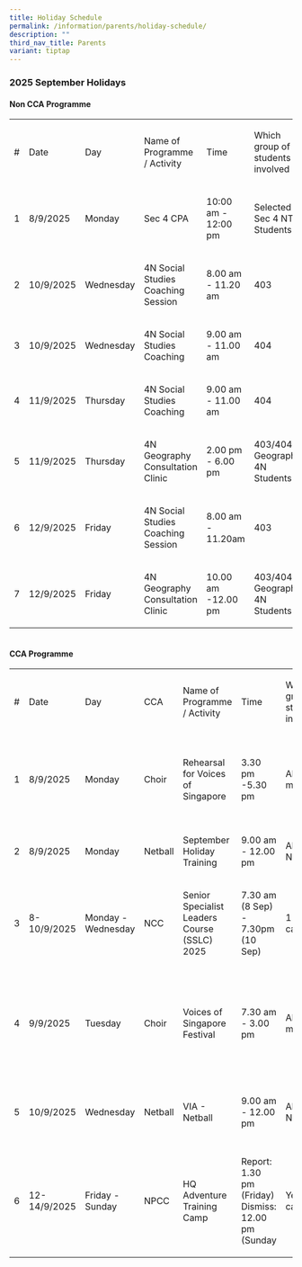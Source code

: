 ```yaml
---
title: Holiday Schedule
permalink: /information/parents/holiday-schedule/
description: ""
third_nav_title: Parents
variant: tiptap
---
```

<h3><strong>2025 September Holidays</strong></h3>
<h4><strong>Non CCA Programme</strong></h4>
<table style="minWidth: 225px">
<colgroup>
<col>
<col>
<col>
<col>
<col>
<col>
<col>
<col>
<col>
</colgroup>
<tbody>
<tr>
<td rowspan="1" colspan="1">
<p>#</p>
</td>
<td rowspan="1" colspan="1">
<p>Date</p>
</td>
<td rowspan="1" colspan="1">
<p>Day</p>
</td>
<td rowspan="1" colspan="1">
<p>Name of Programme / Activity</p>
</td>
<td rowspan="1" colspan="1">
<p>Time</p>
</td>
<td rowspan="1" colspan="1">
<p>Which group of students involved</p>
</td>
<td rowspan="1" colspan="1">
<p>List of Teachers Involved</p>
</td>
<td rowspan="1" colspan="1">
<p>Venue</p>
</td>
<td rowspan="1" colspan="1">
<p>Remarks</p>
</td>
</tr>
<tr>
<td rowspan="1" colspan="1">
<p>1</p>
</td>
<td rowspan="1" colspan="1">
<p>8/9/2025</p>
</td>
<td rowspan="1" colspan="1">
<p>Monday</p>
</td>
<td rowspan="1" colspan="1">
<p>Sec 4 CPA</p>
</td>
<td rowspan="1" colspan="1">
<p>10:00 am - 12:00 pm</p>
</td>
<td rowspan="1" colspan="1">
<p>Selected Sec 4 NT Students</p>
</td>
<td rowspan="1" colspan="1">
<p>Mr Christopher Hoan</p>
</td>
<td rowspan="1" colspan="1">
<p>Compuer Lab 1</p>
</td>
<td rowspan="1" colspan="1">
<p>&nbsp;</p>
</td>
</tr>
<tr>
<td rowspan="1" colspan="1">
<p>2</p>
</td>
<td rowspan="1" colspan="1">
<p>10/9/2025</p>
</td>
<td rowspan="1" colspan="1">
<p>Wednesday</p>
</td>
<td rowspan="1" colspan="1">
<p>4N Social Studies Coaching Session</p>
</td>
<td rowspan="1" colspan="1">
<p>8.00 am - 11.20 am</p>
</td>
<td rowspan="1" colspan="1">
<p>403</p>
</td>
<td rowspan="1" colspan="1">
<p>Mr Teo Shu De</p>
</td>
<td rowspan="1" colspan="1">
<p>Outside Staff Room</p>
</td>
<td rowspan="1" colspan="1">
<p>&nbsp;</p>
</td>
</tr>
<tr>
<td rowspan="1" colspan="1">
<p>3</p>
</td>
<td rowspan="1" colspan="1">
<p>10/9/2025</p>
</td>
<td rowspan="1" colspan="1">
<p>Wednesday</p>
</td>
<td rowspan="1" colspan="1">
<p>4N Social Studies Coaching</p>
</td>
<td rowspan="1" colspan="1">
<p>9.00 am - 11.00 am</p>
</td>
<td rowspan="1" colspan="1">
<p>404</p>
</td>
<td rowspan="1" colspan="1">
<p>Ms Clara Chng</p>
</td>
<td rowspan="1" colspan="1">
<p>101 CR</p>
</td>
<td rowspan="1" colspan="1">
<p>&nbsp;</p>
</td>
</tr>
<tr>
<td rowspan="1" colspan="1">
<p>4</p>
</td>
<td rowspan="1" colspan="1">
<p>11/9/2025</p>
</td>
<td rowspan="1" colspan="1">
<p>Thursday</p>
</td>
<td rowspan="1" colspan="1">
<p>4N Social Studies Coaching</p>
</td>
<td rowspan="1" colspan="1">
<p>9.00 am - 11.00 am</p>
</td>
<td rowspan="1" colspan="1">
<p>404</p>
</td>
<td rowspan="1" colspan="1">
<p>Ms Clara Chng</p>
</td>
<td rowspan="1" colspan="1">
<p>101 CR</p>
</td>
<td rowspan="1" colspan="1">
<p>&nbsp;</p>
</td>
</tr>
<tr>
<td rowspan="1" colspan="1">
<p>5</p>
</td>
<td rowspan="1" colspan="1">
<p>11/9/2025</p>
</td>
<td rowspan="1" colspan="1">
<p>Thursday</p>
</td>
<td rowspan="1" colspan="1">
<p>4N Geography Consultation Clinic</p>
</td>
<td rowspan="1" colspan="1">
<p>2.00 pm&nbsp; - 6.00 pm</p>
</td>
<td rowspan="1" colspan="1">
<p>403/404 Geography 4N Students</p>
</td>
<td rowspan="1" colspan="1">
<p>Mr Nicholas Ong</p>
</td>
<td rowspan="1" colspan="1">
<p>Harmony Room</p>
</td>
<td rowspan="1" colspan="1">
<p>&nbsp;</p>
</td>
</tr>
<tr>
<td rowspan="1" colspan="1">
<p>6</p>
</td>
<td rowspan="1" colspan="1">
<p>12/9/2025</p>
</td>
<td rowspan="1" colspan="1">
<p>Friday</p>
</td>
<td rowspan="1" colspan="1">
<p>4N Social Studies Coaching Session</p>
</td>
<td rowspan="1" colspan="1">
<p>8.00 am - 11.20am</p>
</td>
<td rowspan="1" colspan="1">
<p>403</p>
</td>
<td rowspan="1" colspan="1">
<p>Mr Teo Shu De</p>
</td>
<td rowspan="1" colspan="1">
<p>Outside Staff Room</p>
</td>
<td rowspan="1" colspan="1">
<p>&nbsp;</p>
</td>
</tr>
<tr>
<td rowspan="1" colspan="1">
<p>7</p>
</td>
<td rowspan="1" colspan="1">
<p>12/9/2025</p>
</td>
<td rowspan="1" colspan="1">
<p>Friday</p>
</td>
<td rowspan="1" colspan="1">
<p>4N Geography Consultation Clinic</p>
</td>
<td rowspan="1" colspan="1">
<p>10.00 am -12.00 pm</p>
</td>
<td rowspan="1" colspan="1">
<p>403/404 Geography 4N Students</p>
</td>
<td rowspan="1" colspan="1">
<p>Mr Nicholas Ong</p>
</td>
<td rowspan="1" colspan="1">
<p>Harmony Room</p>
</td>
<td rowspan="1" colspan="1">
<p>&nbsp;</p>
</td>
</tr>
</tbody>
</table>
<h4><br><strong>CCA Programme</strong></h4>
<table style="minWidth: 250px">
<colgroup>
<col>
<col>
<col>
<col>
<col>
<col>
<col>
<col>
<col>
<col>
</colgroup>
<tbody>
<tr>
<td rowspan="1" colspan="1">
<p>#</p>
</td>
<td rowspan="1" colspan="1">
<p>Date</p>
</td>
<td rowspan="1" colspan="1">
<p>Day</p>
</td>
<td rowspan="1" colspan="1">
<p>CCA</p>
</td>
<td rowspan="1" colspan="1">
<p>Name of Programme / Activity</p>
</td>
<td rowspan="1" colspan="1">
<p>Time</p>
</td>
<td rowspan="1" colspan="1">
<p>Which group of students involved</p>
</td>
<td rowspan="1" colspan="1">
<p>List of Teachers Involved</p>
</td>
<td rowspan="1" colspan="1">
<p>Venue</p>
</td>
<td rowspan="1" colspan="1">
<p>Remarks</p>
</td>
</tr>
<tr>
<td rowspan="1" colspan="1">
<p>1</p>
</td>
<td rowspan="1" colspan="1">
<p>8/9/2025</p>
</td>
<td rowspan="1" colspan="1">
<p>Monday</p>
</td>
<td rowspan="1" colspan="1">
<p>Choir</p>
</td>
<td rowspan="1" colspan="1">
<p>Rehearsal for Voices of Singapore</p>
</td>
<td rowspan="1" colspan="1">
<p>3.30 pm -5.30 pm</p>
</td>
<td rowspan="1" colspan="1">
<p>All Choir members</p>
</td>
<td rowspan="1" colspan="1">
<p>Ms Evangeline Lim, Mrs Mary Goh, Mr Lewis Kwek</p>
</td>
<td rowspan="1" colspan="1">
<p>AVT</p>
</td>
<td rowspan="1" colspan="1">
<p>&nbsp;</p>
</td>
</tr>
<tr>
<td rowspan="1" colspan="1">
<p>2</p>
</td>
<td rowspan="1" colspan="1">
<p>8/9/2025</p>
</td>
<td rowspan="1" colspan="1">
<p>Monday&nbsp;</p>
</td>
<td rowspan="1" colspan="1">
<p>Netball</p>
</td>
<td rowspan="1" colspan="1">
<p>September Holiday Training</p>
</td>
<td rowspan="1" colspan="1">
<p>9.00 am - 12.00 pm</p>
</td>
<td rowspan="1" colspan="1">
<p>All Netballers</p>
</td>
<td rowspan="1" colspan="1">
<p>Ms Andrea Wong</p>
</td>
<td rowspan="1" colspan="1">
<p>ISH</p>
</td>
<td rowspan="1" colspan="1">
<p>&nbsp;</p>
</td>
</tr>
<tr>
<td rowspan="1" colspan="1">
<p>3</p>
</td>
<td rowspan="1" colspan="1">
<p>8-10/9/2025</p>
</td>
<td rowspan="1" colspan="1">
<p>Monday - Wednesday</p>
</td>
<td rowspan="1" colspan="1">
<p>NCC</p>
</td>
<td rowspan="1" colspan="1">
<p>Senior Specialist Leaders Course (SSLC) 2025</p>
</td>
<td rowspan="1" colspan="1">
<p>7.30 am (8 Sep) - 7.30pm (10 Sep)</p>
</td>
<td rowspan="1" colspan="1">
<p>1 Sec 3 cadet&nbsp;</p>
</td>
<td rowspan="1" colspan="1">
<p>Mr Christopher Hoan</p>
</td>
<td rowspan="1" colspan="1">
<p>NCC Campus, Amoy Quee Camp.</p>
</td>
<td rowspan="1" colspan="1">
<p>&nbsp;</p>
</td>
</tr>
<tr>
<td rowspan="1" colspan="1">
<p>4</p>
</td>
<td rowspan="1" colspan="1">
<p>9/9/2025</p>
</td>
<td rowspan="1" colspan="1">
<p>Tuesday</p>
</td>
<td rowspan="1" colspan="1">
<p>Choir</p>
</td>
<td rowspan="1" colspan="1">
<p>Voices of Singapore Festival</p>
</td>
<td rowspan="1" colspan="1">
<p>7.30 am - 3.00 pm</p>
</td>
<td rowspan="1" colspan="1">
<p>All Choir members</p>
</td>
<td rowspan="1" colspan="1">
<p>Ms Evangeline Lim, Mrs Mary Goh, Mr Lewis Kwek</p>
</td>
<td rowspan="1" colspan="1">
<p>AVT, CHIJMES</p>
</td>
<td rowspan="1" colspan="1">
<p>Leaving school&nbsp; at 9 am. One-way transport is provided</p>
</td>
</tr>
<tr>
<td rowspan="1" colspan="1">
<p>5</p>
</td>
<td rowspan="1" colspan="1">
<p>10/9/2025</p>
</td>
<td rowspan="1" colspan="1">
<p>Wednesday</p>
</td>
<td rowspan="1" colspan="1">
<p>Netball</p>
</td>
<td rowspan="1" colspan="1">
<p>VIA - Netball</p>
</td>
<td rowspan="1" colspan="1">
<p>9.00 am - 12.00 pm</p>
</td>
<td rowspan="1" colspan="1">
<p>All Netballers</p>
</td>
<td rowspan="1" colspan="1">
<p>Ms Afza</p>
</td>
<td rowspan="1" colspan="1">
<p>Kampong Chai Chee Community Centre</p>
</td>
<td rowspan="1" colspan="1">
<p>&nbsp;</p>
</td>
</tr>
<tr>
<td rowspan="1" colspan="1">
<p>6</p>
</td>
<td rowspan="1" colspan="1">
<p>12-14/9/2025</p>
</td>
<td rowspan="1" colspan="1">
<p>Friday - Sunday</p>
</td>
<td rowspan="1" colspan="1">
<p>NPCC</p>
</td>
<td rowspan="1" colspan="1">
<p>HQ Adventure Training Camp</p>
</td>
<td rowspan="1" colspan="1">
<p>Report: 1.30 pm (Friday)
<br>Dismiss: 12.00 pm (Sunday</p>
</td>
<td rowspan="1" colspan="1">
<p>Year 2 cadets</p>
</td>
<td rowspan="1" colspan="1">
<p>Ms Tay Ee Teng, Mr Tan Wei Zhi. Ms See Pei Zhen, Mr Jonathan Ong</p>
</td>
<td rowspan="1" colspan="1">
<p>Pulau Ubin</p>
</td>
<td rowspan="1" colspan="1">
<p>&nbsp;</p>
</td>
</tr>
</tbody>
</table>
<p></p>
